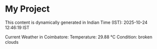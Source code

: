 # My Project

This content is dynamically generated in Indian Time (IST): 2025-10-24 12:46:19 IST


Current Weather in Coimbatore:
Temperature: 29.88 °C
Condition: broken clouds
